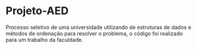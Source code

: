 # Projeto-AED
Processo seletivo de uma universidade utilizando de estruturas de dados e métodos de ordenação para resolver o problema, o código foi realizado para um trabalho da faculdade.
